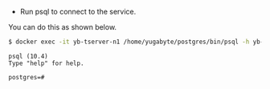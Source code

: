 ---
---
- Run psql to connect to the service.

You can do this as shown below.

```sh
$ docker exec -it yb-tserver-n1 /home/yugabyte/postgres/bin/psql -h yb-tserver-n1 -p 5433 -U postgres
```

```
psql (10.4)
Type "help" for help.

postgres=#
```
